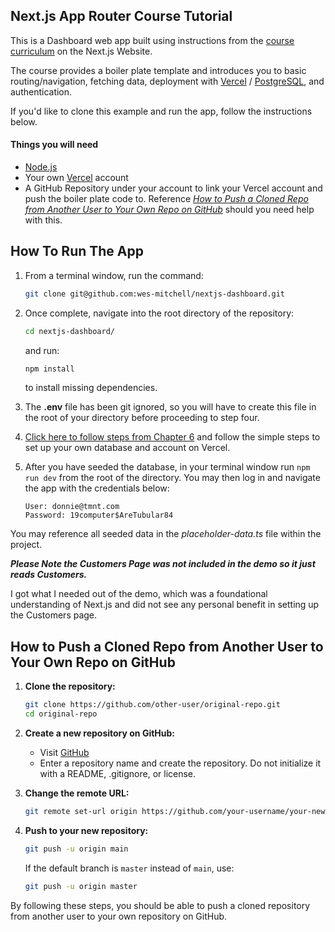 ## Next.js App Router Course Tutorial

This is a Dashboard web app built using instructions from the [course curriculum](https://nextjs.org/learn) on the Next.js Website.

The course provides a boiler plate template and introduces you to basic routing/navigation, fetching data, deployment with [Vercel](https://vercel.com/signup) / [PostgreSQL](https://www.postgresql.org/), and authentication.

If you'd like to clone this example and run the app, follow the instructions below.

#### Things you will need
- [Node.js](https://nodejs.org/en)
- Your own [Vercel](https://vercel.com/signup) account
- A GitHub Repository under your account to link your Vercel account and push the boiler plate code to. Reference [_How to Push a Cloned Repo from Another User to Your Own Repo on GitHub_](#how-to-push-a-cloned-repo-from-another-user-to-your-own-repo-on-github) should you need help with this.

## How To Run The App

1. From a terminal window, run the command:
    ```bash
    git clone git@github.com:wes-mitchell/nextjs-dashboard.git
    ```

2. Once complete, navigate into the root directory of the repository:
    ```bash
    cd nextjs-dashboard/
    ```
    and run:
    ```bash
    npm install
    ```
    to install missing dependencies.

3. The **.env** file has been git ignored, so you will have to create this file in the root of your directory before proceeding to step four.

4. [Click here to follow steps from Chapter 6](https://nextjs.org/learn/dashboard-app/setting-up-your-database) and follow the simple steps to set up your own database and account on Vercel.

5. After you have seeded the database, in your terminal window run `npm run dev` from the root of the directory. You may then log in and navigate the app with the credentials below:
    ```
    User: donnie@tmnt.com
    Password: 19computer$AreTubular84
    ```
You may reference all seeded data in the _placeholder-data.ts_ file within the project. 

**_Please Note the Customers Page was not included in the demo so it just reads Customers._**

I got what I needed out of the demo, which was a foundational understanding of Next.js and did not see any personal benefit in setting up the Customers page.

## How to Push a Cloned Repo from Another User to Your Own Repo on GitHub

1. **Clone the repository:**

    ```bash
    git clone https://github.com/other-user/original-repo.git
    cd original-repo
    ```

2. **Create a new repository on GitHub:**

    - Visit [GitHub](https://github.com/new)
    - Enter a repository name and create the repository. Do not initialize it with a README, .gitignore, or license.

3. **Change the remote URL:**

    ```bash
    git remote set-url origin https://github.com/your-username/your-new-repo.git
    ```

4. **Push to your new repository:**

    ```bash
    git push -u origin main
    ```

    If the default branch is `master` instead of `main`, use:

    ```bash
    git push -u origin master
    ```

By following these steps, you should be able to push a cloned repository from another user to your own repository on GitHub.
